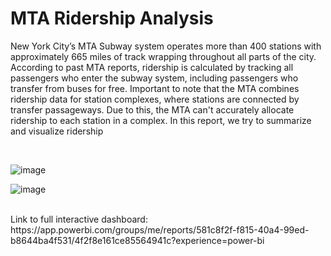 # MTA Ridership Analysis

New York City’s MTA Subway system operates more than 400 stations with approximately 665 miles of track wrapping throughout all parts of the city.  According to past MTA reports, ridership is calculated by tracking all passengers who enter the subway system, including passengers who transfer from buses for free. Important to note that the MTA combines ridership data for station complexes, where stations are connected by transfer passageways. Due to this, the MTA can't accurately allocate ridership to each station in a complex. In this report, we try to summarize and visualize ridership 

<br>

![image](https://github.com/user-attachments/assets/df8fdb7d-000c-445f-a0c5-0a164fd43384)

![image](https://github.com/user-attachments/assets/84fbdaa9-b223-4917-831b-41bfbe00e430)

<br>
Link to full interactive dashboard: https://app.powerbi.com/groups/me/reports/581c8f2f-f815-40a4-99ed-b8644ba4f531/4f2f8e161ce85564941c?experience=power-bi
